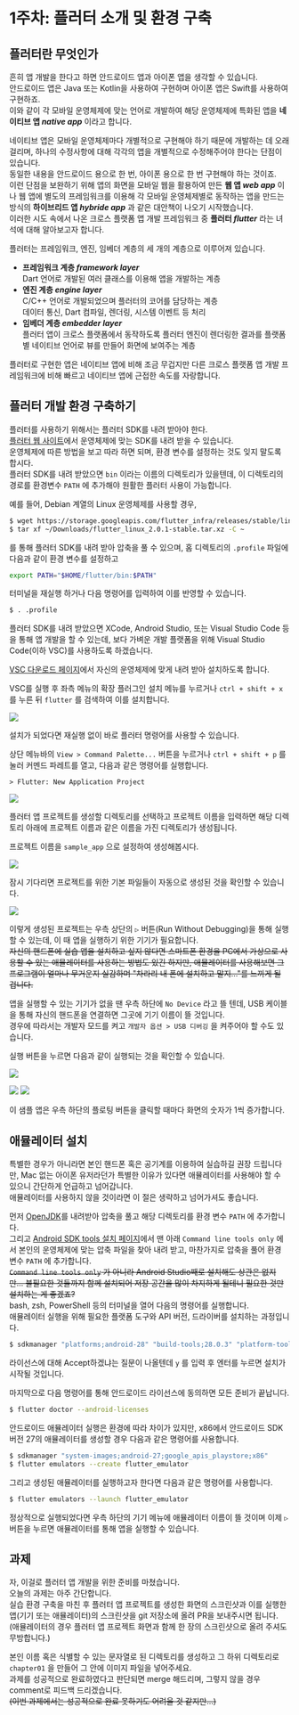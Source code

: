 1주차: 플러터 소개 및 환경 구축
===

플러터란 무엇인가
---

흔히 앱 개발을 한다고 하면 안드로이드 앱과 아이폰 앱을 생각할 수 있습니다.    
안드로이드 앱은 Java 또는 Kotlin을 사용하여 구현하며 아이폰 앱은 Swift를 사용하여 구현하죠.    
이와 같이 각 모바일 운영체제에 맞는 언어로 개발하여 해당 운영체제에 특화된 앱을 **네이티브 앱 _native app_** 이라고 합니다.    

네이티브 앱은 모바일 운영체제마다 개별적으로 구현해야 하기 때문에 개발하는 데 오래 걸리며, 하나의 수정사항에 대해 각각의 앱을 개별적으로 수정해주어야 한다는 단점이 있습니다.    
동일한 내용을 안드로이드 용으로 한 번, 아이폰 용으로 한 번 구현해야 하는 것이죠.    
이런 단점을 보완하기 위해 앱의 화면을 모바일 웹을 활용하여 만든 **웹 앱 _web app_** 이나 웹 앱에 별도의 프레임워크를 이용해 각 모바일 운영체제별로 동작하는 앱을 만드는 방식의 **하이브리드 앱 _hybride app_** 과 같은 대안책이 나오기 시작했습니다.    
이러한 시도 속에서 나온 크로스 플랫폼 앱 개발 프레임워크 중 **플러터 _flutter_** 라는 녀석에 대해 알아보고자 합니다.

플러터는 프레임워크, 엔진, 임베더 계층의 세 개의 계층으로 이루어져 있습니다.    

- **프레임워크 계층 _framework layer_**    
Dart 언어로 개발된 여러 클래스를 이용해 앱을 개발하는 계층    
- **엔진 계층 _engine layer_**    
C/C++ 언어로 개발되었으며 플러터의 코어를 담당하는 계층    
데이터 통신, Dart 컴파일, 렌더링, 시스템 이벤트 등 처리    
- **임베더 계층 _embedder layer_**    
플러터 앱이 크로스 플랫폼에서 동작하도록 플러터 엔진이 렌더링한 결과를 플랫폼별 네이티브 언어로 뷰를 만들어 화면에 보여주는 계층

플러터로 구현한 앱은 네이티브 앱에 비해 조금 무겁지만 다른 크로스 플랫폼 앱 개발 프레임워크에 비해 빠르고 네이티브 앱에 근접한 속도를 자랑합니다.

플러터 개발 환경 구축하기
---

플러터를 사용하기 위해서는 플러터 SDK를 내려 받아야 한다.    
[플러터 웹 사이트](https://flutter.dev/docs/get-started/install)에서 운영체제에 맞는 SDK를 내려 받을 수 있습니다.    
운영체제에 따른 방법을 보고 따라 하면 되며, 환경 변수를 설정하는 것도 잊지 말도록 합시다.    
플러터 SDK를 내려 받았으면 `bin` 이라는 이름의 디렉토리가 있을텐데, 이 디렉토리의 경로를 환경변수 `PATH` 에 추가해야 원활한 플러터 사용이 가능합니다.

예를 들어, Debian 계열의 Linux 운영체제를 사용할 경우,    

```bash
$ wget https://storage.googleapis.com/flutter_infra/releases/stable/linux/flutter_linux_2.0.1-stable.tar.xz
$ tar xf ~/Downloads/flutter_linux_2.0.1-stable.tar.xz -C ~
```

를 통해 플러터 SDK를 내려 받아 압축을 풀 수 있으며, 홈 디렉토리의 `.profile` 파일에 다음과 같이 환경 변수를 설정하고

```bash
export PATH="$HOME/flutter/bin:$PATH"
```

터미널을 재실행 하거나 다음 명령어를 입력하여 이를 반영할 수 있습니다.

```bash
$ . .profile
```

플러터 SDK를 내려 받았으면 XCode, Android Studio, 또는 Visual Studio Code 등을 통해 앱 개발을 할 수 있는데, 보다 가벼운 개발 플랫폼을 위해 Visual Studio Code(이하 VSC)를 사용하도록 하겠습니다.    

[VSC 다운로드 페이지](https://code.visualstudio.com/download)에서 자신의 운영체제에 맞게 내려 받아 설치하도록 합니다.    


VSC를 실행 후 좌측 메뉴의 확장 플러그인 설치 메뉴를 누르거나 `ctrl + shift + x` 를 누른 뒤 `flutter` 를 검색하여 이를 설치합니다.

![](images/01-flutter-plugin.png)

설치가 되었다면 재실행 없이 바로 플러터 명령어를 사용할 수 있습니다.

상단 메뉴바의 `View > Command Palette...` 버튼을 누르거나 `ctrl + shift + p` 를 눌러 커멘드 파레트를 열고, 다음과 같은 명령어를 실행합니다.

```
> Flutter: New Application Project
```

![](images/01-new-project.png)

플러터 앱 프로젝트를 생성할 디렉토리를 선택하고 프로젝트 이름을 입력하면 해당 디렉토리 아래에 프로젝트 이름과 같은 이름을 가진 디렉토리가 생성됩니다.

프로젝트 이름을 `sample_app` 으로 설정하여 생성해봅시다.

![](images/01-create-sample-app.png)

잠시 기다리면 프로젝트를 위한 기본 파일들이 자동으로 생성된 것을 확인할 수 있습니다.

![](images/01-sample-app.png)

이렇게 생성된 프로젝트는 우측 상단의 `▷` 버튼(Run Without Debugging)을 통해 실행할 수 있는데, 이 때 앱을 실행하기 위한 기기가 필요합니다.    
~~자신의 핸드폰에 실습 앱을 설치하고 싶지 않다면 스마트폰 환경을 PC에서 가상으로 사용할 수 있는 애뮬레이터를 사용하는 방법도 있긴 하지만, 애뮬레이터를 사용해보면 그 프로그램이 얼마나 무거운지 실감하며 "차라리 내 폰에 설치하고 말지..."를 느끼게 될 겁니다.~~

앱을 실행할 수 있는 기기가 없을 땐 우측 하단에 `No Device` 라고 뜰 텐데, USB 케이블을 통해 자신의 핸드폰을 연결하면 그곳에 기기 이름이 뜰 것입니다.    
경우에 따라서는 개발자 모드를 켜고 `개발자 옵션 > USB 디버깅` 을 켜주어야 할 수도 있습니다.    

실행 버튼을 누르면 다음과 같이 실행되는 것을 확인할 수 있습니다.    

![](images/01-run-vsc.png)

![](images/01-run-app.png) ![](images/01-run-app-touch.png)

이 샘플 앱은 우측 하단의 플로팅 버튼을 클릭할 때마다 화면의 숫자가 1씩 증가합니다.    

애뮬레이터 설치
---

특별한 경우가 아니라면 본인 핸드폰 혹은 공기계를 이용하여 실습하길 권장 드립니다만, Mac 없는 아이폰 유저라던가 특별한 이유가 있다면 애뮬레이터를 사용해야 할 수 있으니 간단하게 언급하고 넘어갑니다.    
애뮬레이터를 사용하지 않을 것이라면 이 절은 생략하고 넘어가셔도 좋습니다.    

먼저 [OpenJDK](https://github.com/ojdkbuild/ojdkbuild)를 내려받아 압축을 풀고 해당 디렉토리를 환경 변수 `PATH` 에 추가합니다.    
그리고 [Android SDK tools 설치 페이지](https://developer.android.com/studio)에서 맨 아래 `Command line tools only` 에서 본인의 운영체제에 맞는 압축 파일을 찾아 내려 받고, 마찬가지로 압축을 풀어 환경 변수 `PATH` 에 추가합니다.    
~~`Command line tools only` 가 아니라 Android Studio째로 설치해도 상관은 없지만... 불필요한 것들까지 함께 설치되어 저장 공간을 많이 차지하게 될테니 필요한 것만 설치하는 게 좋겠죠?~~    
bash, zsh, PowerShell 등의 터미널을 열어 다음의 명령어를 실행합니다.    
애뮬레이터 실행을 위해 필요한 플랫폼 도구와 API 버전, 드라이버를 설치하는 과정입니다.    

```bash
$ sdkmanager "platforms;android-28" "build-tools;28.0.3" "platform-tools" "extras;google;usb_driver"
```

라이선스에 대해 Accept하겠냐는 질문이 나올텐데 `y` 를 입력 후 엔터를 누르면 설치가 시작될 것입니다.

마지막으로 다음 명령어를 통해 안드로이드 라이선스에 동의하면 모든 준비가 끝납니다.

```bash
$ flutter doctor --android-licenses
```

안드로이드 애뮬레이터 실행은 환경에 따라 차이가 있지만, x86에서 안드로이드 SDK 버전 27의 애뮬레이터를 생성할 경우 다음과 같은 명령어를 사용합니다.

```bash
$ sdkmanager "system-images;android-27;google_apis_playstore;x86"
$ flutter emulators --create flutter_emulator
```

그리고 생성된 애뮬레이터를 실행하고자 한다면 다음과 같은 명령어를 사용합니다.    

```bash
$ flutter emulators --launch flutter_emulator
```

정상적으로 실행되었다면 우측 하단의 기기 메뉴에 애뮬레이터 이름이 뜰 것이며 이제 `▷` 버튼을 누르면 애뮬레이터를 통해 앱을 실행할 수 있습니다.

과제
---

자, 이걸로 플러터 앱 개발을 위한 준비를 마쳤습니다.    
오늘의 과제는 아주 간단합니다.    
실습 환경 구축을 마친 후 플러터 앱 프로젝트를 생성한 화면의 스크린샷과 이를 실행한 앱(기기 또는 애뮬레이터)의 스크린샷을 git 저장소에 올려 PR을 보내주시면 됩니다.    
(애뮬레이터의 경우 플러터 앱 프로젝트 화면과 함께 한 장의 스크린샷으로 올려 주셔도 무방합니다.)    

본인 이름 혹은 식별할 수 있는 문자열로 된 디렉토리를 생성하고 그 하위 디렉토리로 `chapter01` 을 만들어 그 안에 이미지 파일을 넣어주세요.    
과제를 성공적으로 완료하였다고 판단되면 merge 해드리며, 그렇지 않을 경우 comment로 피드백 드리겠습니다.    
~~(이번 과제에서는 성공적으로 완료 못하기도 어려울 것 같지만...)~~
